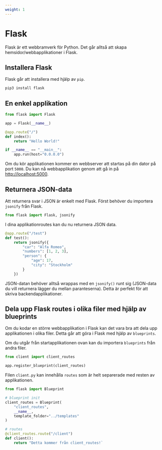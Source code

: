 ```yaml
---
weight: 1
---
```


# Flask

Flask är ett webbramverk för Python. Det går alltså att skapa hemsidor/webbapplikationer i Flask.

## Installera Flask

Flask går att installera med hjälp av `pip`.

```bash
pip3 install flask
```

## En enkel applikation

```python
from flask import Flask

app = Flask(__name__)

@app.route("/")
def index():
    return "Hello World!"

if __name__ == "__main__":
    app.run(host="0.0.0.0")
```

Om du kör applikationen kommer en webbserver att startas på din dator på port `5000`. Du kan nå webbapplikation genom att gå in på [http://localhost:5000](http://localhost:5000).

## Returnera JSON-data

Att returnera svar i JSON är enkelt med Flask. Först behöver du importera `jsonify` från Flask.

```python
from flask import Flask, jsonify
```

I dina applikationroutes kan du nu returnera JSON data.

```python
@app.route("/test")
def test():
    return jsonify({
        "car": "Alfa Romeo",
        "numbers": [1, 2, 3],
        "person": {
            "age": 17,
            "city": "Stockholm"
        }
    })
```

JSON-datan behöver alltså wrappas med en `jsonify()` runt sig (JSON-data du vill returnera lägger du mellan paranteserna). Detta är perfekt för att skriva backendapplikationer.

## Dela upp Flask routes i olika filer med hjälp av blueprints

Om du kodar en större webbapplikation i Flask kan det vara bra att dela upp applikationen i olika filer. Detta går att göra i Flask med hjälp av `blueprints`.

Om du utgår från startapplikationen ovan kan du importera `blueprints` från andra filer.

```python
from client import client_routes

app.register_blueprint(client_routes)
```

Filen `client.py` kan innehålla `routes` som är helt separerade med resten av applikationen.

```python
from flask import Blueprint

# blueprint init
client_routes = Blueprint(
    "client_routes",
    __name__,
    template_folder="../templates"
)

# routes
@client_routes.route("/client")
def client():
    return "Detta kommer från client_routes!`
```

